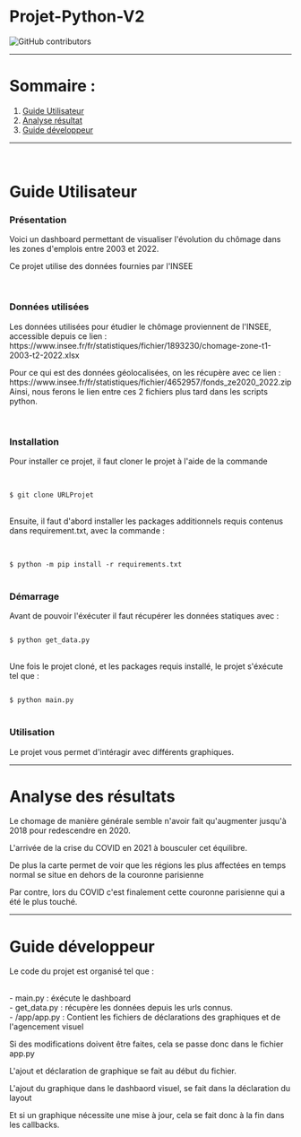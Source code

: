 # Projet-Python-V2
![GitHub contributors](https://img.shields.io/github/contributors/Gabe-MGNT/Projet-Python-V2?label=Contributeur)

---
# Sommaire :
1. [Guide Utilisateur ](#user)
2. [Analyse résultat ](#analyse)
3. [Guide développeur ](#dev)
---
<br>

<a name="user"></a>
# Guide Utilisateur


### Présentation
<p>Voici un dashboard permettant de visualiser l'évolution du chômage dans les zones d'emplois entre 2003 et 2022.</p>
<p>Ce projet utilise des données fournies par l'INSEE</p>

<br>

### Données utilisées 
<p>Les données utilisées pour étudier le chômage proviennent de l'INSEE, accessible depuis ce lien : <a>https://www.insee.fr/fr/statistiques/fichier/1893230/chomage-zone-t1-2003-t2-2022.xlsx</a>
</p>
<p>Pour ce qui est des données géolocalisées, on les récupère avec ce lien : <a>https://www.insee.fr/fr/statistiques/fichier/4652957/fonds_ze2020_2022.zip</a>
Ainsi, nous ferons le lien entre ces 2 fichiers plus tard dans les scripts python.</p>

<br>

### Installation
<p>Pour installer ce projet, il faut cloner le projet à l'aide de la commande</p>
<br>
<code>
$ git clone URLProjet
</code>
<br>
<p>Ensuite, il faut d'abord installer les packages additionnels requis contenus dans requirement.txt, avec la commande :</p>
<br>
<code>
$ python -m pip install -r requirements.txt
</code>

<br>

### Démarrage
<p>Avant de pouvoir l'éxécuter il faut récupérer les données statiques avec :</p>
<code>
$ python get_data.py
</code>
<br>
<p>Une fois le projet cloné, et les packages requis installé, le projet s'éxécute tel que :</p>
<code>
$ python main.py
</code>

<br>

### Utilisation
<p>Le projet vous permet d'intéragir avec différents graphiques.</p>

---

<a name="analyse"></a>
# Analyse des résultats
<p>Le chomage de manière générale semble n'avoir fait qu'augmenter jusqu'à 2018 pour redescendre en 2020.</p>
<p>L'arrivée de la crise du COVID en 2021 à bousculer cet équilibre.</p>

<p>De plus la carte permet de voir que les régions les plus affectées en temps normal se situe en dehors de la couronne parisienne</p>
<p>Par contre, lors du COVID c'est finalement cette couronne parisienne qui a été le plus touché.</p>

---
<a name="dev"></a>
# Guide développeur

<p>
Le code du projet est organisé tel que :
</p>
<br>- main.py : éxécute le dashboard
<br>- get_data.py : récupère les données depuis les urls connus.
<br>- /app/app.py : Contient les fichiers de déclarations des graphiques et de l'agencement visuel

<p>Si des modifications doivent être faites, cela se passe donc dans le fichier app.py</p>
<p>L'ajout et déclaration de graphique se fait au début du fichier.</p>
<p>L'ajout du graphique dans le dashbaord visuel, se fait dans la déclaration du layout </p>
<p>Et si un graphique nécessite une mise à jour, cela se fait donc à la fin dans les callbacks.</p>





